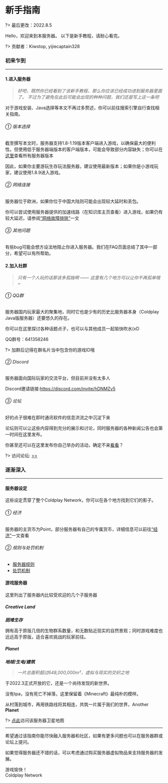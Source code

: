 # 新手指南

?> 最后更改：2022.8.5

Hello，欢迎来到本服务器。
以下是新手教程，请耐心看完。

?> 贡献者：Kiwstop, yijiecaptain328


### 初来乍到

----------

#### 1.进入服务器


> *好吧，既然你已经看到了该新手教程，那么你应该已经成功进到服务器里面了。*
> *不过为了避免在此后可能会出现的种种问题，我们还是写上这一条吧*

对于游戏安装、Java选择等本文不再过多赘述，你可以前往搜索引擎自行查找相关指南。

###### ① 版本选择

截至撰写本文时，服务器支持1.8-1.19版本客户端进入游戏，以确保最大的便利性。但使用低于服务器端版本的客户端版本，可能会导致部分内容缺失；你可以在[这里](https://docs.coldplays.net/#/csje/servers)查看所有服务器版本

因此，如果你主要游玩生存玩法服务器，建议使用最新版本；如果你是小游戏玩家，建议使用1.8.9进入游戏。

###### ② 网络连接

服务器位于欧洲，如果你位于中国大陆则可能会出现较大延时和丢包。

你可以尝试使用服务器提供的加速线路（在知识库主页查看）进入游戏，如果仍有较大延迟，请参阅[“网络故障排除”](https://docs.coldplays.net/#/csje/network-troubleshoot)一文

###### ③ 其他问题

有些bug可能会想方设法地阻止你进入服务器。我们在FAQ页面总结了其中一部分，希望可以有所帮助。

#### 2.加入社群

> *只有一个人玩的话那该多孤独啊 ——*
> *这里有几个地方可以让你不再孤单哦~*

###### ① QQ群

服务器国内玩家最大的聚集地，同时它也是少有的历史比服务器本身（Coldplay Java版服务器）还要悠久的存在。

你可以在这里探讨各种话题点子，也可以与其他成员一起愉快吹水(xD

QQ群号：641358246

?> 加群后记得在群名片当中包含你的游戏ID哦

###### ② Discord 

服务器面向国际玩家的交流平台，但目前并没有太多人

Discord邀请链接:https://discord.com/invite/hDNMZv5

###### ③ 论坛 

好的点子很难在即时通讯软件的信息洪流之中沉淀下来

论坛则可以让这些内容得到充分的展示和讨论，同时服务器的各种新闻公告也会第一时间在这里发布。

你甚至还可以在这里发布你自己举办的活动，确定不来[看看](https://coldplays.net/forums/%E7%A4%BE%E5%8C%BA%E6%B4%BB%E5%8A%A8.12/)？

?> 访问论坛: [>>](https://coldplays.net/forums/)

### 逐渐深入

----------

#### 服务器设定

这些设定贯穿了整个Coldplay Network，你可以在各个地方找到它们的影子。

###### ① 经济

服务器的主货币为Point，部分服务器有自己的专属货币，详细信息可以前往[“经济”](https://docs.coldplays.net/#/csje/economy)一文查看

###### ② 规则与处罚机制

 - [服务器规则](https://coldplays.net/rule)
 - [处罚机制](https://docs.coldplays.net/#/mechanism/punishments)


#### 游戏服务器

这里列出了服务器内比较受欢迎的几个子服务器

##### Creative Land

***困难生存***

拥有高于原版几倍的生物群系数量，和无数贴近现实的自然景观；同时游戏难度也远远高于原版，适合喜欢挑战的玩家前往。

##### Planet

***地球/生电/建筑***

> *一片总面积超过648,000,000m²，虚拟与现实的交织之地*

于2022.3正式开放的它，还是一个尚待发现的新世界。

没有tpa，没有死亡不掉落，这里保留着《Minecraft》最纯朴的模样。
 
从村落到城市，再用铁路线将其相连，共筑一片属于我们的世界，Another **Planet**
 
?> [点此](https://satellite.coldplays.net)访问该服务器卫星地图
 
 
----------

希望通过该指南你能尽快融入服务器和社区，如果有更多问题也可以在服务器群或论坛上提问。

如果觉得服务器还不错的话，可以考虑通过购买服务器虚拟物品来支持服务器的发展。

游戏愉快！<br>
Coldplay Network
